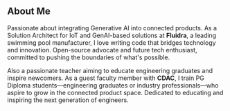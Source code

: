 ## About Me

Passionate about integrating Generative AI into connected products. As a Solution Architect for IoT and GenAI-based solutions at **Fluidra**, a leading swimming pool manufacturer, I love writing code that bridges technology and innovation. Open-source advocate and future tech enthusiast, committed to pushing the boundaries of what's possible.

Also a passionate teacher aiming to educate engineering graduates and inspire newcomers. As a guest faculty member with **CDAC**, I train PG Diploma students—engineering graduates or industry professionals—who aspire to grow in the connected product space. Dedicated to educating and inspiring the next generation of engineers.
